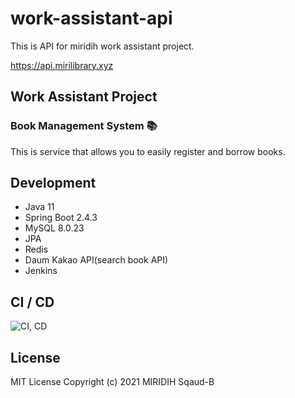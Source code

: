 # work-assistant-api

This is API for miridih work assistant project.

https://api.mirilibrary.xyz

## Work Assistant Project

### Book Management System 📚

This is service that allows you to easily register and borrow books.

## Development

* Java 11
* Spring Boot 2.4.3
* MySQL 8.0.23
* JPA
* Redis
* Daum Kakao API(search book API)
* Jenkins

## CI / CD

![CI, CD](https://user-images.githubusercontent.com/41741539/129701631-2b545293-436a-430c-aed8-fed27fd4778e.png)

## License

MIT License Copyright (c) 2021 MIRIDIH Sqaud-B
